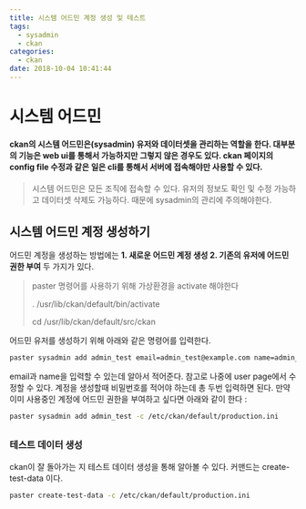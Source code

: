 ```yaml
---
title: 시스템 어드민 계정 생성 및 테스트
tags:
  - sysadmin
  - ckan
categories:
  - ckan
date: 2018-10-04 10:41:44
---
```



# 시스템 어드민

#### ckan의 시스템 어드민은(sysadmin) 유저와 데이터셋을 관리하는 역할을 한다. 대부분의 기능은 web ui를 통해서 가능하지만 그렇지 않은 경우도 있다. ckan 페이지의 config file 수정과 같은 일은 cli를 통해서 서버에 접속해야만 사용할 수 있다.

> 시스템 어드민은 모든 조직에 접속할 수 있다. 유저의 정보도 확인 및 수정 가능하고 데이터셋 삭제도 가능하다. 때문에 sysadmin의 관리에 주의해야한다. 



## 시스템 어드민 계정 생성하기

어드민 계정을 생성하는 방법에는 **1. 새로운 어드민 계정 생성 2. 기존의 유저에 어드민 권한 부여** 두 가지가 있다. 

> paster 명령어를 사용하기 위해 가상환경을 activate 해야한다
>
> . /usr/lib/ckan/default/bin/activate
>
> cd /usr/lib/ckan/default/src/ckan

어드민 유저를 생성하기 위해 아래와 같은 명령어를 입력한다.

~~~sh
paster sysadmin add admin_test email=admin_test@example.com name=admin_test -c /etc/ckan/default/production.ini
~~~

email과 name을 입력할 수 있는데 알아서 적어준다. 참고로 나중에 user page에서 수정할 수 있다. 계정을 생성할때 비밀번호를 적어야 하는데 총 두번 입력하면 된다. 만약 이미 사용중인 계정에 어드민 권한을 부여하고 싶다면 아래와 같이 한다 : 

~~~sh
paster sysadmin add admin_test -c /etc/ckan/default/production.ini
~~~

##

### 테스트 데이터 생성

ckan이 잘 돌아가는 지 테스트 데이터 생성을 통해 알아볼 수 있다. 커맨드는 create-test-data 이다.

~~~sh
paster create-test-data -c /etc/ckan/default/production.ini
~~~


